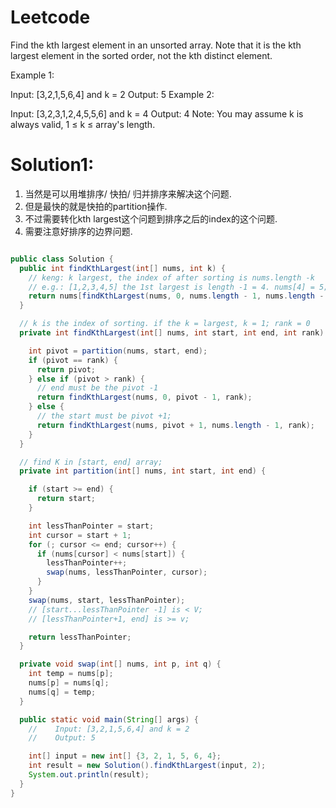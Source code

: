 # Leetcode
Find the kth largest element in an unsorted array. Note that it is the kth largest element in the sorted order, not the kth distinct element.

Example 1:

Input: [3,2,1,5,6,4] and k = 2
Output: 5
Example 2:

Input: [3,2,3,1,2,4,5,5,6] and k = 4
Output: 4
Note:
You may assume k is always valid, 1 ≤ k ≤ array's length.

# Solution1:

1. 当然是可以用堆排序/ 快拍/ 归并排序来解决这个问题. 
2. 但是最快的就是快拍的partition操作.
3. 不过需要转化kth largest这个问题到排序之后的index的这个问题.
4. 需要注意好排序的边界问题.

```java

public class Solution {
  public int findKthLargest(int[] nums, int k) {
    // keng: k largest, the index of after sorting is nums.length -k
    // e.g.: [1,2,3,4,5] the 1st largest is length -1 = 4. nums[4] = 5;
    return nums[findKthLargest(nums, 0, nums.length - 1, nums.length - k)];
  }

  // k is the index of sorting. if the k = largest, k = 1; rank = 0
  private int findKthLargest(int[] nums, int start, int end, int rank) {

    int pivot = partition(nums, start, end);
    if (pivot == rank) {
      return pivot;
    } else if (pivot > rank) {
      // end must be the pivot -1
      return findKthLargest(nums, 0, pivot - 1, rank);
    } else {
      // the start must be pivot +1;
      return findKthLargest(nums, pivot + 1, nums.length - 1, rank);
    }
  }

  // find K in [start, end] array;
  private int partition(int[] nums, int start, int end) {

    if (start >= end) {
      return start;
    }

    int lessThanPointer = start;
    int cursor = start + 1;
    for (; cursor <= end; cursor++) {
      if (nums[cursor] < nums[start]) {
        lessThanPointer++;
        swap(nums, lessThanPointer, cursor);
      }
    }
    swap(nums, start, lessThanPointer);
    // [start...lessThanPointer -1] is < V;
    // [lessThanPointer+1, end] is >= v;

    return lessThanPointer;
  }

  private void swap(int[] nums, int p, int q) {
    int temp = nums[p];
    nums[p] = nums[q];
    nums[q] = temp;
  }

  public static void main(String[] args) {
    //    Input: [3,2,1,5,6,4] and k = 2
    //    Output: 5

    int[] input = new int[] {3, 2, 1, 5, 6, 4};
    int result = new Solution().findKthLargest(input, 2);
    System.out.println(result);
  }
}

```
